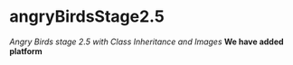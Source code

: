 # angryBirdsStage2.5
*Angry Birds stage 2.5 with Class Inheritance and Images*
__We have added platform__
